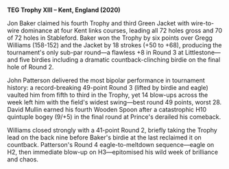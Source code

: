 **TEG Trophy XIII – Kent, England (2020)**

Jon Baker claimed his fourth Trophy and third Green Jacket with wire-to-wire dominance at four Kent links courses, leading all 72 holes gross and 70 of 72 holes in Stableford. Baker won the Trophy by six points over Gregg Williams (158-152) and the Jacket by 18 strokes (+50 to +68), producing the tournament's only sub-par round—a flawless +8 in Round 3 at Littlestone—and five birdies including a dramatic countback-clinching birdie on the final hole of Round 2.

John Patterson delivered the most bipolar performance in tournament history: a record-breaking 49-point Round 3 (lifted by birdie and eagle) vaulted him from fifth to third in the Trophy, yet 14 blow-ups across the week left him with the field's widest swing—best round 49 points, worst 28. David Mullin earned his fourth Wooden Spoon after a catastrophic H10 quintuple bogey (9/+5) in the final round at Prince's derailed his comeback.

Williams closed strongly with a 41-point Round 2, briefly taking the Trophy lead on the back nine before Baker's birdie at the last reclaimed it on countback. Patterson's Round 4 eagle-to-meltdown sequence—eagle on H2, then immediate blow-up on H3—epitomised his wild week of brilliance and chaos.